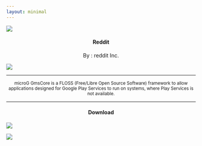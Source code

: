 ```yaml
---
layout: minimal
---
```


![](https://is.gd/LpSbPS)

<h4> <p align="center"> Reddit </p> </h4>

<p align="center"> By : reddit Inc. </p>

![](https://is.gd/ghwVrE)

<hr/>

<p align="center">
<sub>
microG GmsCore is a FLOSS (Free/Libre Open Source Software) framework to allow applications designed for Google Play Services to run on systems, where Play Services is not available.
</sub>
</p>

<hr/>

<h4> <p align="center"> Download </p> </h4>

[![](https://is.gd/Qy0ln5)](https://is.gd/iIBAm2)

[![](https://is.gd/Zg1cR8)](https://is.gd/KAR5Gu)
